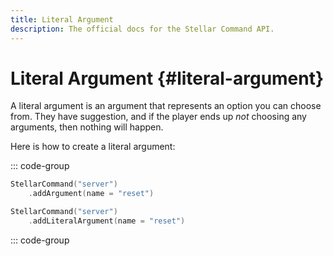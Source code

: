 ```yaml
---
title: Literal Argument
description: The official docs for the Stellar Command API.
---
```


# Literal Argument {#literal-argument}

A literal argument is an argument that represents an option you can choose from. They have suggestion, and if the player ends up _not_ choosing any arguments, then nothing will happen.

Here is how to create a literal argument:

::: code-group
```kt [Short]
StellarCommand("server")
    .addArgument(name = "reset")
```
```kt [Long]
StellarCommand("server")
    .addLiteralArgument(name = "reset")
```
::: code-group